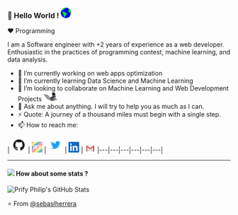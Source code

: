 
### 👋 Hello World !  <img src="media/Earth.gif" width="24px">
  
:heart: Programming
  
I am a Software engineer with +2 years of experience as a web developer. Enthusiastic in the practices of programming contest, machine learning, and data analysis. 

- 🔭 I’m currently working on web apps optimization
- 🌱 I’m currently learning Data Science and Machine Learning
- 👯 I’m looking to collaborate on Machine Learning and Web Development Projects <img src="media/giphy.webp" width="30">
- 💬 Ask me about anything. I will try to help you as much as I can.
- ⚡ Quote: A journey of a thousand miles must begin with a single step.
- 📫 How to reach me:

| [<img src="media/github.png" alt="github logo" width="34">](https://github.com/sebaslherrera) |  [<img src="media/dev.png" alt="dev logo" width="24">](https://dev.to/sebaslherrera) |  [<img src="media/twitter.png" alt="twitter logo" width="34">](https://twitter.com/sebaslherrera) |  [<img src="media/linkedin.jpeg" alt="linkedin logo" width="24">](https://www.linkedin.com/in/sebaslherrera/) |  [<img src="media/gmail.jpeg" alt="gmail logo" width="24">](sebaslhdev@gmail.com)
|---|---|---|---|---|---|

----

#### <img src="https://media.giphy.com/media/VgCDAzcKvsR6OM0uWg/giphy.gif" width="50"> How about some stats ?
  
    
![Prify Philip's GitHub Stats](https://github-readme-stats.vercel.app/api?username=sebaslherrera&hide=["stars"]&show_icons=true)





⭐️ From [@sebaslherrera](https://github.com/sebaslherrera)


<!--
**sebaslherrera/sebaslherrera** is a ✨ _special_ ✨ repository because its `README.md` (this file) appears on your GitHub profile.

Here are some ideas to get you started:

- 🔭 I’m currently working on ...
- 🌱 I’m currently learning ...
- 👯 I’m looking to collaborate on ...
- 🤔 I’m looking for help with ...
- 💬 Ask me about ...
- 📫 How to reach me: ...
- 😄 Pronouns: ...
- ⚡ Fun fact: ...
-->

